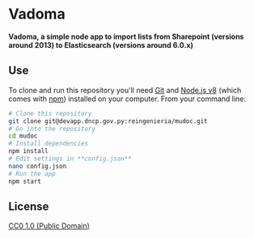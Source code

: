 # Vadoma

**Vadoma, a simple node app to import lists from Sharepoint (versions around 2013) to Elasticsearch (versions around 6.0.x)**

## Use

To clone and run this repository you'll need [Git](https://git-scm.com) and [Node.js v8](https://nodejs.org/en/download/) (which comes with [npm](http://npmjs.com)) installed on your computer. From your command line:

```bash
# Clone this repository
git clone git@devapp.dncp.gov.py:reingenieria/mudoc.git
# Go into the repository
cd mudoc
# Install dependencies
npm install
# Edit settings in **config.json**
nano config.json
# Run the app
npm start
```

## License

[CC0 1.0 (Public Domain)](LICENSE.md)
